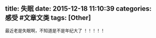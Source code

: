 title: 失眠
date: 2015-12-18 11:10:39
categories: 感受 #文章文类
tags: [Other]
---

最近老是失眠啊，不知道是不是年纪大了 ！！！！！